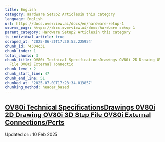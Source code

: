 ```yaml
---
title: English
category: Hardware Setup2 Articlesin this category
language: English
url: https://docs.overview.ai/docs/en/hardware-setup-1
source_page: https://docs.overview.ai/docs/hardware-setup-1
parent_category: Hardware Setup2 Articlesin this category
is_individual_article: true
scraped_at: '2025-06-30T17:20:53.225954'
chunk_id: 74304c31
chunk_index: 1
total_chunks: 3
chunk_title: OV80i Technical SpecificationsDrawings OV80i 2D Drawing OV80i 3D Step
  File OV80i External Connectio
chunk_level: 2
chunk_start_line: 47
chunk_end_line: 51
chunked_at: '2025-07-01T17:23:34.013857'
chunking_method: header_based
---
```


## [OV80i Technical SpecificationsDrawings OV80i 2D Drawing OV80i 3D Step File OV80i External Connections/Ports](/docs/technical-specifications-ov80i-1)

Updated on : 10 Feb 2025
